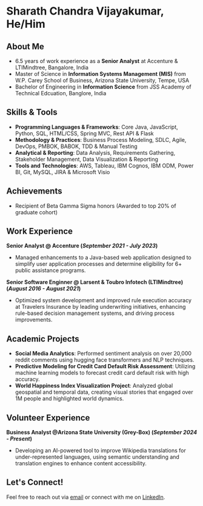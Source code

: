 # Sharath Chandra Vijayakumar, He/Him

## About Me
- 6.5 years of work experience as a **Senior Analyst** at Accenture & LTIMindtree, Bangalore, India
- Master of Science in **Information Systems Management (MIS)** from W.P. Carey School of Business, Arizona State University, Tempe, USA
- Bachelor of Engineering in **Information Science** from JSS Academy of Technical Edcuation, Banglore, India

## Skills & Tools
- **Programming Languages & Frameworks**: Core Java, JavaScript, Python, SQL, HTML/CSS, Spring MVC, Rest API & Flask
- **Methodology & Practices**: Business Process Modeling, SDLC, Agile, DevOps, PMBOK, BABOK, TDD & Manual Testing
- **Analytical & Reporting**: Data Analysis, Requirements Gathering, Stakeholder Management, Data Visualization & Reporting
- **Tools and Technologies**: AWS, Tableau, IBM Cognos, IBM ODM, Power BI, Git, MySQL, JIRA & Microsoft Visio

## Achievements
- Recipient of Beta Gamma Sigma honors (Awarded to top 20% of graduate cohort)

## Work Experience
**Senior Analyst @ Accenture (_September 2021 - July 2023_)**
- Managed enhancements to a Java-based web application designed to simplify user application processes and determine eligibility for 6+ public assistance programs.

**Senior Software Enginner @ Larsent & Toubro Infotech (LTIMindtree) (_August 2016 - August 2021_)**
- Optimized system development and improved rule execution accuracy at Travelers Insurance by leading underwriting initiatives, enhancing rule-based decision management systems, and driving process improvements.

## Academic Projects 
- **Social Media Analytics**: Performed sentiment analysis on over 20,000 reddit comments using hugging face transformers and NLP techniques.
- **Predictive Modeling for Credit Card Default Risk Assessment**: Utilizing machine learning models to forecast credit card default risk with high accuracy.
- **World Happiness Index Visualization Project**: Analyzed global geospatial and temporal data, creating visual stories that engaged over 1M people and highlighted world dynamics.

## Volunteer Experience
**Business Analyst @Arizona State University (Grey-Box) (_September 2024 - Present_)** 
- Developing an AI-powered tool to improve Wikipedia translations for under-represented languages, using semantic
understanding and translation engines to enhance content accessibility.

## Let's Connect!
Feel free to reach out via [email](mailto:sharathcvijay@gmail.com) or connect with me on [LinkedIn](https://linkedin.com/in/sharathchandra-rv/). 

